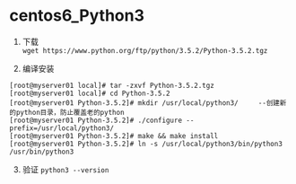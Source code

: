 # centos6_Python3
1. 下载   
`wget https://www.python.org/ftp/python/3.5.2/Python-3.5.2.tgz`

2. 编译安装
```
[root@myserver01 local]# tar -zxvf Python-3.5.2.tgz
[root@myserver01 local]# cd Python-3.5.2
[root@myserver01 Python-3.5.2]# mkdir /usr/local/python3/     --创建新的python目录，防止覆盖老的python
[root@myserver01 Python-3.5.2]# ./configure --prefix=/usr/local/python3/  
[root@myserver01 Python-3.5.2]# make && make install
[root@myserver01 Python-3.5.2]# ln -s /usr/local/python3/bin/python3 /usr/bin/python3
```
3. 验证
`python3 --version`
